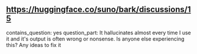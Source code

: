 ## https://huggingface.co/suno/bark/discussions/15

contains_question: yes
question_part: It hallucinates almost every time I use it and it's output is often wrong or nonsense. Is anyone else experiencing this? Any ideas to fix it